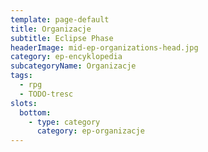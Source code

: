 ```yaml
---
template: page-default
title: Organizacje
subtitle: Eclipse Phase
headerImage: mid-ep-organizations-head.jpg
category: ep-encyklopedia
subcategoryName: Organizacje
tags:
  - rpg
  - TODO-tresc
slots:
  bottom:
    - type: category
      category: ep-organizacje
---
```

